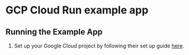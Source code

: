 # GCP Cloud Run example app

## Running the Example App

1. Set up your Google Cloud project by following their set up guide [here](https://cloud.google.com/run/docs/quickstarts/build-and-deploy/deploy-nodejs-service?hl=en).
